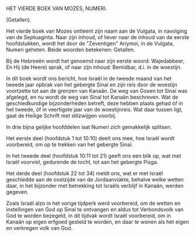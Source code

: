 
HET VIERDE BOEK VAN MOZES, NUMERI. 

(Getallen).

Het vierde boek van Mozes ontleent zijn naam aan de Vulgata, in navolging van de Septuaginta. Naar zijn inhoud, of liever naar de inhoud van de eerste hoofdstukken, wordt het door de "Zeventigen" Ariymoi, in de Vulgata, Numeri geheten. Beide woorden betekenen: Getallen. 

Bij de Hebreeën wordt het genoemd naar zijn eerste woord: Wajedabbeer, En Hij (de Heere) sprak, of naar zijn inhoud: Bemidbar, d.i. in de woestijn. 

In dit boek wordt ons bericht, hoe Israël in de tweede maand van het tweede jaar opbrak van het gebergte Sinaï en zijn reis door de woestijn voortzette tot aan de grenzen van Kanaän. De weg van Gosen tot Sinaï was afgelegd, en nu wordt de weg van Sinaï tot Kanaän beschreven. Wat de geschiedkundige bijzonderheden betreft, deze hebben plaats gehad óf in het tweede, óf in veertigste jaar van de woestijnreis. Wat daar tussen ligt, gaat de Heilige Schrift met stilzwijgen voorbij. 

In drie bijna gelijke hoofddelen laat Numeri zich gemakkelijk splitsen. 

Het eerste deel (hoofdstuk 1 tot 10:10) deelt ons mee, hoe Israël wordt voorbereid, om op te trekken van het gebergte Sinaï. 

In het tweede deel (hoofdstuk 10:11 tot 21) geeft ons een blik op, wat met Israël voorviel, gedurende de tocht, tot aan het gebergte Pisga. 

Het derde deel (hoofdstuk 22 tot 34) meldt ons, wat er met Israël geschiedde aan de oostzijde van de Jordaanvlakte, behalve welke wetten daar, in het bijzonder met betrekking tot Israëls verblijf in Kanaän, werden gegeven. 

Zoals Israël alzo in het vorige tijdperk werd voorbereid, om de wetten en instellingen van God op Sinaï te ontvangen en aldus tot Verbondsvolk van God te worden bezegeld, in dit tijdvak wordt Israël voorbereid, om in Kanaän op eigen erfgoed gesteld te worden, en daar te wonen als het eigen en verkregen volk van God.

